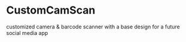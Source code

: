 # CustomCamScan
customized camera &amp; barcode scanner with a base design for a future social media app
